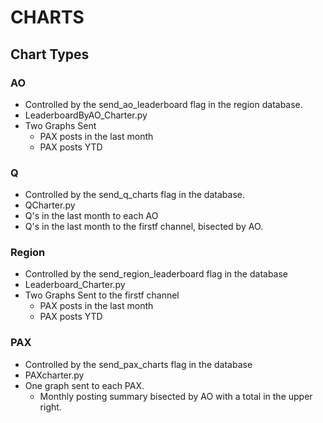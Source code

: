 # CHARTS

## Chart Types
### AO 
- Controlled by the send_ao_leaderboard flag in the region database.
- LeaderboardByAO_Charter.py
- Two Graphs Sent
    - PAX posts in the last month
    - PAX posts YTD

### Q
- Controlled by the send_q_charts flag in the database.
- QCharter.py
- Q's in the last month to each AO
- Q's in the last month to the firstf channel, bisected by AO.

### Region
- Controlled by the send_region_leaderboard flag in the database
- Leaderboard_Charter.py
- Two Graphs Sent to the firstf channel
    - PAX posts in the last month
    - PAX posts YTD

### PAX
- Controlled by the send_pax_charts flag in the database
- PAXcharter.py
- One graph sent to each PAX.
    - Monthly posting summary bisected by AO with a total in the upper right.